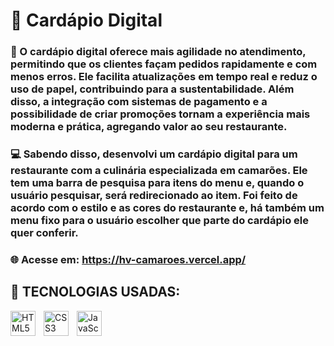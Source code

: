 # 🦐 Cardápio Digital 

### 🚀 O cardápio digital oferece mais agilidade no atendimento, permitindo que os clientes façam pedidos rapidamente e com menos erros. Ele facilita atualizações em tempo real e reduz o uso de papel, contribuindo para a sustentabilidade. Além disso, a integração com sistemas de pagamento e a possibilidade de criar promoções tornam a experiência mais moderna e prática, agregando valor ao seu restaurante.

### 💻 Sabendo disso, desenvolvi um cardápio digital para um restaurante com a culinária especializada em camarões. Ele tem uma barra de pesquisa para itens do menu e, quando o usuário pesquisar, será redirecionado ao item. Foi feito de acordo com o estilo e as cores do restaurante e, há também um menu fixo para o usuário escolher que parte do cardápio ele quer conferir.

### 🌐 Acesse em: https://hv-camaroes.vercel.app/

## 🤖 TECNOLOGIAS USADAS:

<img 
    style='padding-right: 10px' width='40px' 
    title='HTML' 
    alt='HTML5' 
    align='left' 
    src="https://cdn.jsdelivr.net/gh/devicons/devicon@latest/icons/html5/html5-original.svg" />

<img 
    style='padding-right: 10px' width='40px' 
    title='CSS' 
    alt='CSS3' 
    align='left' 
    src="https://cdn.jsdelivr.net/gh/devicons/devicon@latest/icons/css3/css3-original.svg" />

<img 
    style='padding-right: 10px' width='40px' 
    title='JavaScript' 
    alt='JavaScript' 
    align='left' 
    src="https://cdn.jsdelivr.net/gh/devicons/devicon@latest/icons/javascript/javascript-original.svg" />
